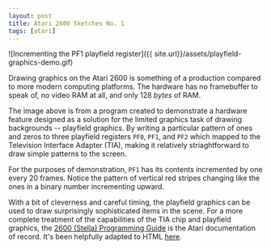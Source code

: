 ```yaml
---
layout: post
title: Atari 2600 Sketches No. 1
tags: [atari]
---
```


![Incrementing the PF1 playfield register]({{ site.url}}/assets/playfield-graphics-demo.gif)

Drawing graphics on the Atari 2600 is something of a production compared to more
modern computing platforms. The hardware has no framebuffer to speak of, no video
RAM at all, and only 128 _bytes_ of RAM.

The image above is from a program created to demonstrate a hardware feature
designed as a solution for the limited graphics task of drawing backgrounds -- 
playfield graphics. By writing a particular pattern of ones and zeros to three
playfield registers `PF0`, `PF1`, and `PF2` which mapped to the Television 
Interface Adapter (TIA), making it relatively striaghtforward to draw simple
patterns to the screen.

For the purposes of demonstration, `PF1` has its contents incremented by one
every 20 frames. Notice the pattern of vertical red stripes changing like the
ones in a binary number incrementing upward.

With a bit of cleverness and careful timing, the playfield graphics can be used
to draw surprisingly sophisticated items in the scene. For a more complete
treatment of the capabilities of the TIA chip and playfield graphics, the 
[2600 (Stella) Programming Guide](https://archive.org/details/StellaProgrammersGuide)
is the Atari documentation of record. It's been helpfully adapted to HTML
[here](https://alienbill.com/2600/101/docs/stella.html).
